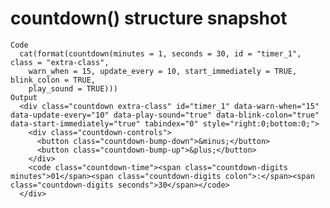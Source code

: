 # countdown() structure snapshot

    Code
      cat(format(countdown(minutes = 1, seconds = 30, id = "timer_1", class = "extra-class",
        warn_when = 15, update_every = 10, start_immediately = TRUE, blink_colon = TRUE,
        play_sound = TRUE)))
    Output
      <div class="countdown extra-class" id="timer_1" data-warn-when="15" data-update-every="10" data-play-sound="true" data-blink-colon="true" data-start-immediately="true" tabindex="0" style="right:0;bottom:0;">
        <div class="countdown-controls">
          <button class="countdown-bump-down">&minus;</button>
          <button class="countdown-bump-up">&plus;</button>
        </div>
        <code class="countdown-time"><span class="countdown-digits minutes">01</span><span class="countdown-digits colon">:</span><span class="countdown-digits seconds">30</span></code>
      </div>

